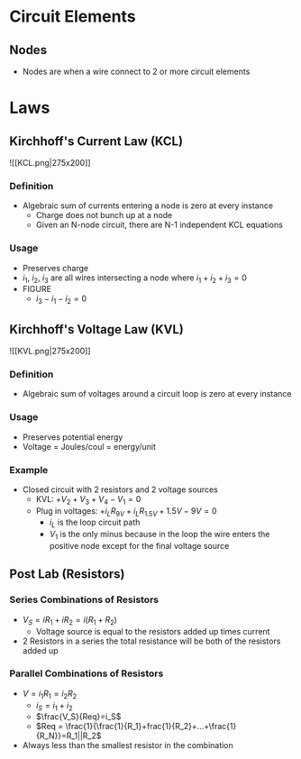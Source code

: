 # Circuit Elements
## Nodes
* Nodes are when a wire connect to 2 or more circuit elements
# Laws
## Kirchhoff's Current Law (KCL)
![[KCL.png|275x200]]
### Definition
* Algebraic sum of currents entering a node is zero at every instance
	* Charge does not bunch up at a node
	* Given an N-node circuit, there are N-1 independent KCL equations
### Usage
* Preserves charge
* $i_1$, $i_2$, $i_3$ are all wires intersecting a node where $i_1+i_2+i_3=0$
* FIGURE
	* $i_3-i_1-i_2=0$
## Kirchhoff's Voltage Law (KVL)
![[KVL.png|275x200]]
### Definition
* Algebraic sum of voltages around a circuit loop is zero at every instance
### Usage
* Preserves potential energy
* Voltage = Joules/coul = energy/unit
### Example
* Closed circuit with 2 resistors and 2 voltage sources
	* KVL: $+V_2+V_3+V_4-V_1=0$
	* Plug in voltages: $+i_LR_{9V}+i_LR_{1.5V}+1.5V-9V=0$
		* $i_L$ is the loop circuit path
		* $V_1$ is the only minus because in the loop the wire enters the positive node except for the final voltage source
## Post Lab (Resistors)
### Series Combinations of Resistors
* $V_S=iR_1+iR_2 = i(R_1+R_2)$
	* Voltage source is equal to the resistors added up times current
* 2 Resistors in a series the total resistance will be both of the resistors added up
### Parallel Combinations of Resistors
* $V = i_1R_1 = i_2R_2$
	* $i_S = i_1 + i_2$
	* $\frac{V_S}{Req}=i_S$
	* $Req = \frac{1}{\frac{1}{R_1}+frac{1}{R_2}+...+\frac{1}{R_N}}=R_1||R_2$
* Always less than the smallest resistor in the combination